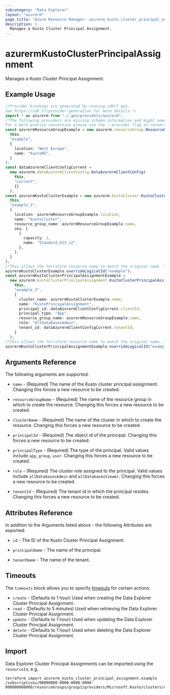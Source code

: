 ```yaml
---
subcategory: "Data Explorer"
layout: "azurerm"
page_title: "Azure Resource Manager: azurerm_kusto_cluster_principal_assignment"
description: |-
  Manages a Kusto Cluster Principal Assignment.
---
```


# azurermKustoClusterPrincipalAssignment

Manages a Kusto Cluster Principal Assignment.

## Example Usage

```typescript
/*Provider bindings are generated by running cdktf get.
See https://cdk.tf/provider-generation for more details.*/
import * as azurerm from "./.gen/providers/azurerm";
/*The following providers are missing schema information and might need manual adjustments to synthesize correctly: azurerm.
For a more precise conversion please use the --provider flag in convert.*/
const azurermResourceGroupExample = new azurerm.resourceGroup.ResourceGroup(
  this,
  "example",
  {
    location: "West Europe",
    name: "KustoRG",
  }
);
const dataAzurermClientConfigCurrent =
  new azurerm.dataAzurermClientConfig.DataAzurermClientConfig(
    this,
    "current",
    {}
  );
const azurermKustoClusterExample = new azurerm.kustoCluster.KustoCluster(
  this,
  "example_2",
  {
    location: azurermResourceGroupExample.location,
    name: "kustocluster",
    resource_group_name: azurermResourceGroupExample.name,
    sku: [
      {
        capacity: 2,
        name: "Standard_D13_v2",
      },
    ],
  }
);
/*This allows the Terraform resource name to match the original name. You can remove the call if you don't need them to match.*/
azurermKustoClusterExample.overrideLogicalId("example");
const azurermKustoClusterPrincipalAssignmentExample =
  new azurerm.kustoClusterPrincipalAssignment.KustoClusterPrincipalAssignment(
    this,
    "example_3",
    {
      cluster_name: azurermKustoClusterExample.name,
      name: "KustoPrincipalAssignment",
      principal_id: dataAzurermClientConfigCurrent.clientId,
      principal_type: "App",
      resource_group_name: azurermResourceGroupExample.name,
      role: "AllDatabasesAdmin",
      tenant_id: dataAzurermClientConfigCurrent.tenantId,
    }
  );
/*This allows the Terraform resource name to match the original name. You can remove the call if you don't need them to match.*/
azurermKustoClusterPrincipalAssignmentExample.overrideLogicalId("example");

```

## Arguments Reference

The following arguments are supported:

*   `name` - (Required) The name of the Kusto cluster principal assignment. Changing this forces a new resource to be created.

*   `resourceGroupName` - (Required) The name of the resource group in which to create the resource. Changing this forces a new resource to be created.

*   `clusterName` - (Required) The name of the cluster in which to create the resource. Changing this forces a new resource to be created.

*   `principalId` - (Required) The object id of the principal. Changing this forces a new resource to be created.

*   `principalType` - (Required) The type of the principal. Valid values include `app`, `group`, `user`. Changing this forces a new resource to be created.

*   `role` - (Required) The cluster role assigned to the principal. Valid values include `allDatabasesAdmin` and `allDatabasesViewer`. Changing this forces a new resource to be created.

*   `tenantId` - (Required) The tenant id in which the principal resides. Changing this forces a new resource to be created.

## Attributes Reference

In addition to the Arguments listed above - the following Attributes are exported:

*   `id` - The ID of the Kusto Cluster Principal Assignment.

*   `principalName` - The name of the principal.

*   `tenantName` - The name of the tenant.

## Timeouts

The `timeouts` block allows you to specify [timeouts](https://www.terraform.io/language/resources/syntax#operation-timeouts) for certain actions:

* `create` - (Defaults to 1 hour) Used when creating the Data Explorer Cluster Principal Assignment.
* `read` - (Defaults to 5 minutes) Used when retrieving the Data Explorer Cluster Principal Assignment.
* `update` - (Defaults to 1 hour) Used when updating the Data Explorer Cluster Principal Assignment.
* `delete` - (Defaults to 1 hour) Used when deleting the Data Explorer Cluster Principal Assignment.

## Import

Data Explorer Cluster Principal Assignments can be imported using the `resourceId`, e.g.

```console
terraform import azurerm_kusto_cluster_principal_assignment.example /subscriptions/00000000-0000-0000-0000-000000000000/resourceGroups/group1/providers/Microsoft.Kusto/clusters/cluster1/principalAssignments/assignment1
```
